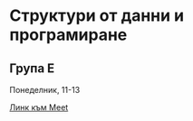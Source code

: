 # Структури от данни и програмиране
## Група Е

Понеделник, 11-13

[Линк към Meet](https://meet.google.com/evo-kxbr-knx) 
